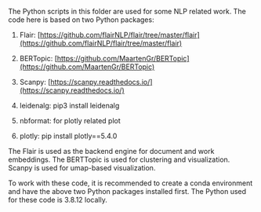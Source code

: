 The Python scripts in this folder are used for some NLP related work. The code here is based on two Python packages:

1. Flair: [https://github.com/flairNLP/flair/tree/master/flair](https://github.com/flairNLP/flair/tree/master/flair)

2. BERTopic: [https://github.com/MaartenGr/BERTopic](https://github.com/MaartenGr/BERTopic)

3. Scanpy: [https://scanpy.readthedocs.io/](https://scanpy.readthedocs.io/)

4. leidenalg: pip3 install leidenalg
5. nbformat: for plotly related plot
6. plotly: pip install plotly==5.4.0

The Flair is used as the backend engine for document and work embeddings. The BERTTopic is used for clustering and visualization. Scanpy is used for umap-based visualization.

To work with these code, it is recommended to create a conda environment and have the above two Python packages installed first. 
The Python used for these code is 3.8.12 locally.